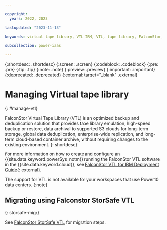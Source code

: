 ```yaml
---

copyright:
  years: 2022, 2023

lastupdated: "2023-11-13"

keywords: virtual tape library, VTL IBM, VTL, tape library, FalconStor, VTL deployment guide 

subcollection: power-iaas

---
```


{:shortdesc: .shortdesc}
{:screen: .screen}
{:codeblock: .codeblock}
{:pre: .pre}
{:tip: .tip}
{:note: .note}
{:preview: .preview}
{:important: .important}
{:deprecated: .deprecated}
{:external: target="_blank" .external}

# Managing Virtual tape library

{: #manage-vtl}

FalconStor Virtual Tape Library (VTL) is an optimized backup and deduplication solution that provides tape library emulation, high-speed backup or restore, data archival to supported S3 clouds for long-term storage, global data deduplication, enterprise-wide replication, and long-term cloud-based container archive, without requiring changes to the existing environment.
{: shortdesc}

For more information on how to create and configure an {{site.data.keyword.powerSys_notm}} running the FalconStor VTL software in the {{site.data.keyword.cloud}}, see [FalconStor VTL for IBM Deployment Guide](https://falconstor-download.s3.us-east.cloud-object-storage.appdomain.cloud/FalconStor%20VTL%20for%20IBM%20Deployment%20Guide.pdf){: external}.

The support for VTL is not available for your workspaces that use Power10 data centers.
{:note}

## Migrating using Falconstor StorSafe VTL
{: storsafe-migr}

See [FalconStor StorSafe VTL](/docs/power-iaas?topic=power-iaas-migration-strategies-power#falconstor-storsafe-vtl) for migration steps.